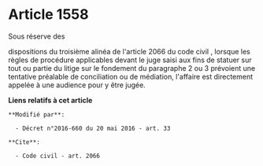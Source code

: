 # Article 1558

Sous réserve des 

dispositions du troisième alinéa de l'article 2066 du code civil
, lorsque  les règles de procédure applicables devant le juge saisi aux fins de statuer sur tout ou partie du litige sur le
fondement du paragraphe 2 ou 3 prévoient une tentative préalable de conciliation ou de médiation, l'affaire est directement
appelée à une audience pour y être jugée.

**Liens relatifs à cet article**

	**Modifié par**:

	  - Décret n°2016-660 du 20 mai 2016 - art. 33

	**Cite**:

	  - Code civil - art. 2066
